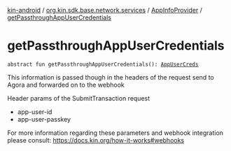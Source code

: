 [kin-android](../../index.md) / [org.kin.sdk.base.network.services](../index.md) / [AppInfoProvider](index.md) / [getPassthroughAppUserCredentials](./get-passthrough-app-user-credentials.md)

# getPassthroughAppUserCredentials

`abstract fun getPassthroughAppUserCredentials(): `[`AppUserCreds`](../../org.kin.sdk.base.models/-app-user-creds/index.md)

This information is passed though in the headers of the request
send to Agora and forwarded on to the webhook

Header params of the SubmitTransaction request

* app-user-id
* app-user-passkey

For more information regarding these parameters and webhook integration
please consult: https://docs.kin.org/how-it-works#webhooks

